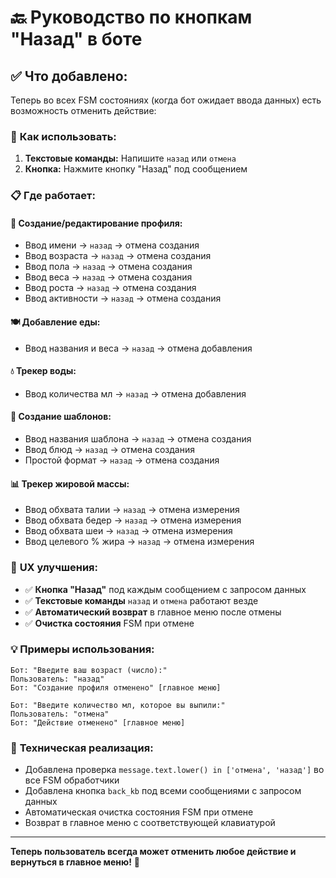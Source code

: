 # 🔙 Руководство по кнопкам "Назад" в боте

## ✅ **Что добавлено:**

Теперь во всех FSM состояниях (когда бот ожидает ввода данных) есть возможность отменить действие:

### 🎯 **Как использовать:**

1. **Текстовые команды:** Напишите `назад` или `отмена`
2. **Кнопка:** Нажмите кнопку "Назад" под сообщением

### 📋 **Где работает:**

#### 👤 **Создание/редактирование профиля:**
- Ввод имени → `назад` → отмена создания
- Ввод возраста → `назад` → отмена создания  
- Ввод пола → `назад` → отмена создания
- Ввод веса → `назад` → отмена создания
- Ввод роста → `назад` → отмена создания
- Ввод активности → `назад` → отмена создания

#### 🍽️ **Добавление еды:**
- Ввод названия и веса → `назад` → отмена добавления

#### 💧 **Трекер воды:**
- Ввод количества мл → `назад` → отмена добавления

#### 📝 **Создание шаблонов:**
- Ввод названия шаблона → `назад` → отмена создания
- Ввод блюд → `назад` → отмена создания
- Простой формат → `назад` → отмена создания

#### 📊 **Трекер жировой массы:**
- Ввод обхвата талии → `назад` → отмена измерения
- Ввод обхвата бедер → `назад` → отмена измерения  
- Ввод обхвата шеи → `назад` → отмена измерения
- Ввод целевого % жира → `назад` → отмена измерения

### 🎨 **UX улучшения:**

- ✅ **Кнопка "Назад"** под каждым сообщением с запросом данных
- ✅ **Текстовые команды** `назад` и `отмена` работают везде
- ✅ **Автоматический возврат** в главное меню после отмены
- ✅ **Очистка состояния** FSM при отмене

### 💡 **Примеры использования:**

```
Бот: "Введите ваш возраст (число):"
Пользователь: "назад"
Бот: "Создание профиля отменено" [главное меню]

Бот: "Введите количество мл, которое вы выпили:"
Пользователь: "отмена" 
Бот: "Действие отменено" [главное меню]
```

### 🔧 **Техническая реализация:**

- Добавлена проверка `message.text.lower() in ['отмена', 'назад']` во все FSM обработчики
- Добавлена кнопка `back_kb` под всеми сообщениями с запросом данных
- Автоматическая очистка состояния FSM при отмене
- Возврат в главное меню с соответствующей клавиатурой

---

**Теперь пользователь всегда может отменить любое действие и вернуться в главное меню!** 🎉 